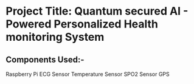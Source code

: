 # Project Title: Quantum secured AI - Powered Personalized Health monitoring System


## Components Used:-
Raspberry Pi
ECG Sensor
Temperature Sensor
SPO2 Sensor
GPS 
 
